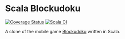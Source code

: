 # Scala Blockudoku

[![Coverage Status](https://coveralls.io/repos/github/Freeeezee/scala-blockudoku/badge.svg)](https://coveralls.io/github/Freeeezee/scala-blockudoku)
[![Scala CI](https://github.com/Freeeezee/scala-blockudoku/actions/workflows/scala.yml/badge.svg?branch=main)](https://github.com/Freeeezee/scala-blockudoku/actions/workflows/scala.yml)

A clone of the mobile game [Blockudoku](https://apps.apple.com/de/app/blockudoku-block-puzzle/id1452227871?l=en-GB) written in Scala.
